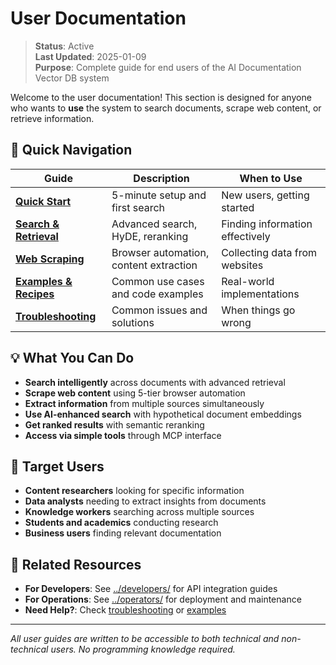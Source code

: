 # User Documentation

> **Status**: Active  
> **Last Updated**: 2025-01-09  
> **Purpose**: Complete guide for end users of the AI Documentation Vector DB system

Welcome to the user documentation! This section is designed for anyone who wants to **use** the system to search documents, scrape web content, or retrieve information.

## 🚀 Quick Navigation

| Guide | Description | When to Use |
|-------|-------------|-------------|
| [**Quick Start**](./quick-start.md) | 5-minute setup and first search | New users, getting started |
| [**Search & Retrieval**](./search-and-retrieval.md) | Advanced search, HyDE, reranking | Finding information effectively |
| [**Web Scraping**](./web-scraping.md) | Browser automation, content extraction | Collecting data from websites |
| [**Examples & Recipes**](./examples-and-recipes.md) | Common use cases and code examples | Real-world implementations |
| [**Troubleshooting**](./troubleshooting.md) | Common issues and solutions | When things go wrong |

## 💡 What You Can Do

- **Search intelligently** across documents with advanced retrieval
- **Scrape web content** using 5-tier browser automation
- **Extract information** from multiple sources simultaneously  
- **Use AI-enhanced search** with hypothetical document embeddings
- **Get ranked results** with semantic reranking
- **Access via simple tools** through MCP interface

## 🎯 Target Users

- **Content researchers** looking for specific information
- **Data analysts** needing to extract insights from documents
- **Knowledge workers** searching across multiple sources
- **Students and academics** conducting research
- **Business users** finding relevant documentation

## 🔗 Related Resources

- **For Developers**: See [../developers/](../developers/README.md) for API integration guides
- **For Operations**: See [../operators/](../operators/README.md) for deployment and maintenance
- **Need Help?**: Check [troubleshooting](./troubleshooting.md) or [examples](./examples-and-recipes.md)

---

*All user guides are written to be accessible to both technical and non-technical users. No programming knowledge required.*
